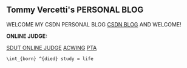 ## Tommy Vercetti's PERSONAL BLOG

WELCOME MY CSDN PERSONAL BLOG [CSDN BLOG](https://blog.csdn.net/qq_51960163?spm=1000.2115.3001.5343) AND WELCOME!

**ONLINE JUDGE:**

[SDUT ONLINE JUDGE](https://acm.sdut.edu.cn/)
[ACWING](acwing.com)
[PTA](https://pintia.cn/problem-sets?tab=0)



```markdown
\int_{born} ^{died} study = life
```


